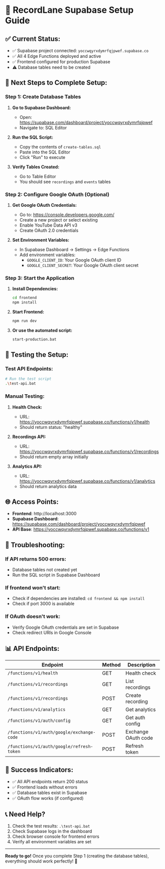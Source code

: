 # 🚀 RecordLane Supabase Setup Guide

## ✅ **Current Status:**
- ✅ Supabase project connected: `yoccwqyrxdymrfqjpwef.supabase.co`
- ✅ All 4 Edge Functions deployed and active
- ✅ Frontend configured for production Supabase
- ⚠️ Database tables need to be created

## 🎯 **Next Steps to Complete Setup:**

### **Step 1: Create Database Tables**

1. **Go to Supabase Dashboard:**
   - Open: https://supabase.com/dashboard/project/yoccwqyrxdymrfqjpwef
   - Navigate to: SQL Editor

2. **Run the SQL Script:**
   - Copy the contents of `create-tables.sql`
   - Paste into the SQL Editor
   - Click "Run" to execute

3. **Verify Tables Created:**
   - Go to Table Editor
   - You should see `recordings` and `events` tables

### **Step 2: Configure Google OAuth (Optional)**

1. **Get Google OAuth Credentials:**
   - Go to: https://console.developers.google.com/
   - Create a new project or select existing
   - Enable YouTube Data API v3
   - Create OAuth 2.0 credentials

2. **Set Environment Variables:**
   - In Supabase Dashboard → Settings → Edge Functions
   - Add environment variables:
     - `GOOGLE_CLIENT_ID`: Your Google OAuth client ID
     - `GOOGLE_CLIENT_SECRET`: Your Google OAuth client secret

### **Step 3: Start the Application**

1. **Install Dependencies:**
   ```bash
   cd frontend
   npm install
   ```

2. **Start Frontend:**
   ```bash
   npm run dev
   ```

3. **Or use the automated script:**
   ```bash
   start-production.bat
   ```

## 🧪 **Testing the Setup:**

### **Test API Endpoints:**
```bash
# Run the test script
.\test-api.bat
```

### **Manual Testing:**
1. **Health Check:**
   - URL: https://yoccwqyrxdymrfqjpwef.supabase.co/functions/v1/health
   - Should return status: "healthy"

2. **Recordings API:**
   - URL: https://yoccwqyrxdymrfqjpwef.supabase.co/functions/v1/recordings
   - Should return empty array initially

3. **Analytics API:**
   - URL: https://yoccwqyrxdymrfqjpwef.supabase.co/functions/v1/analytics
   - Should return analytics data

## 🌐 **Access Points:**

- **Frontend**: http://localhost:3000
- **Supabase Dashboard**: https://supabase.com/dashboard/project/yoccwqyrxdymrfqjpwef
- **API Base**: https://yoccwqyrxdymrfqjpwef.supabase.co/functions/v1

## 🔧 **Troubleshooting:**

### **If API returns 500 errors:**
- Database tables not created yet
- Run the SQL script in Supabase Dashboard

### **If frontend won't start:**
- Check if dependencies are installed: `cd frontend && npm install`
- Check if port 3000 is available

### **If OAuth doesn't work:**
- Verify Google OAuth credentials are set in Supabase
- Check redirect URIs in Google Console

## 📊 **API Endpoints:**

| Endpoint | Method | Description |
|----------|--------|-------------|
| `/functions/v1/health` | GET | Health check |
| `/functions/v1/recordings` | GET | List recordings |
| `/functions/v1/recordings` | POST | Create recording |
| `/functions/v1/analytics` | GET | Get analytics |
| `/functions/v1/auth/config` | GET | Get auth config |
| `/functions/v1/auth/google/exchange-code` | POST | Exchange OAuth code |
| `/functions/v1/auth/google/refresh-token` | POST | Refresh token |

## 🎉 **Success Indicators:**

- ✅ All API endpoints return 200 status
- ✅ Frontend loads without errors
- ✅ Database tables exist in Supabase
- ✅ OAuth flow works (if configured)

## 📞 **Need Help?**

1. Check the test results: `.\test-api.bat`
2. Check Supabase logs in the dashboard
3. Check browser console for frontend errors
4. Verify all environment variables are set

---

**Ready to go!** Once you complete Step 1 (creating the database tables), everything should work perfectly! 🚀
